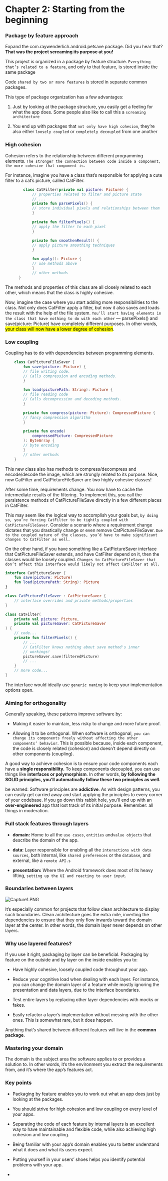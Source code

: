 # Chapter 2: Starting from the beginning

### Package by feature approach

 Expand the com.raywenderlich.android.petsave package. Did you hear that? **That was the project screaming its purpose at you!**

This project is organized in a package by feature structure. `Everything that’s related to a feature`, and only to that feature, is stored inside the same package

 Code `shared by two or more features` is stored in separate common packages.

This type of package organization has a few advantages:

1. Just by looking at the package structure, you easily get a feeling for what the app
   does. Some people also like to call this a `screaming architecture`

2. You end up with packages that `not only have high cohesion`, they’re also either
   `loosely coupled` or `completely decoupled` from one another

### High cohesion

Cohesion refers to the relationship between different programming elements. `The
stronger the connection between code inside a component, the more cohesive that component is.`

For instance, imagine you have a class that’s responsible for applying a cute filter to
a cat’s picture, called CatFilter.

```kotlin
        class CatFilter(private val picture: Picture) {
            // properties related to filter and picture state
            // ...
            private fun parsePixels() {
            // store individual pixels and relationships between them
            }

            private fun filterPixels() {
            // apply the filter to each pixel
            }

            private fun smoothenResult() {
            // apply picture smoothing techniques
            }

            fun apply(): Picture {
            // use methods above
            }
            // other methods
      } 
```

The methods and properties of this class are all closely related to each other, which
means that the class is highly cohesive.

Now, imagine the case where you start adding more responsibilities to the class. Not
only does CatFilter apply a filter, but now it also saves and loads the result with the
help of the file system. `You’ll start having elements in the class that have nothing to do with each other` — parsePixels() and save(picture: Picture) have
completely different purposes.
In other words, <mark>your class will now have a lower degree of cohesion</mark>.

### Low coupling

Coupling has to do with dependencies between programming elements.

```kotlin
    class CatPictureFileSaver {
        fun save(picture: Picture) {
        // file writing code.
        // Calls compression and encoding methods.
        }

        fun load(picturePath: String): Picture {
        // file reading code
        // Calls decompression and decoding methods.
        }

        private fun compress(picture: Picture): CompressedPicture {
        // fancy compression algorithm
        }

        private fun encode(
            compressedPicture: CompressedPicture
        ): ByteArray {
        // byte encoding
        }
        // other methods
    }
```

This new class also has methods to compress/decompress and encode/decode the
image, which are strongly related to its purpose. Nice, now CatFilter and
CatPictureFileSaver are two highly cohesive classes!

After some time, requirements change. You now have to cache the intermediate
results of the filtering. To implement this, you call the persistence methods of
CatPictureFileSave directly in a few different places in CatFilter.

This may seem like the logical way to accomplish your goals but, `by doing so, you’re forcing CatFilter to be tightly coupled with CatPictureFileSaver`. Consider a
scenario where a requirement change dictates that you drastically change or even
remove CatPictureFileSaver. `Due to the coupled nature of the classes, you’d have to make significant changes to CatFilter as well.`

On the other hand, if you have something like a CatPictureSaver interface that
CatPictureFileSaver extends, and have CatFilter depend on it, then the classes
would be loosely coupled. `Changes to CatPictureFileSaver that don’t affect this interface would likely not affect CatFilter at all.`

```kotlin
interface CatPictureSaver {
    fun save(picture: Picture)
    fun load(picturePath: String): Picture
}

class CatPictureFileSaver : CatPictureSaver {
    // interface overrides and private methods/properties
}

class CatFilter(
    private val picture: Picture,
    private val pictureSaver: CatPictureSaver
) {
    // code...
    private fun filterPixels() {
        // ...
        // CatFilter knows nothing about save method's inner
        // workings!
        pictureSaver.save(filteredPicture)
        // ...
    }
    // more code...
}
```

The interface would ideally use `generic naming` to keep your implementation options
open.

### Aiming for orthogonality

 Generally speaking, these patterns improve software by:

- Making it easier to maintain, less risky to change and more future proof.

- Allowing it to be orthogonal. When software is orthogonal, `you can change its
  components freely without affecting the other components’ behavior`. This is
  possible because, inside each component, the code is closely related (cohesion)
  and doesn’t depend directly on other components (coupling).

A good way to achieve cohesion is to ensure your code components each have a
**single responsibility.** To keep components decoupled, you can use things like
**interfaces or polymorphism**. In other words, **by following the SOLID principles,
you’ll automatically follow these two principles as well.**

be warned:
Software principles are **addictive**. As with design patterns, you can easily get carried
away and start applying the principles to every corner of your codebase.
If you go down this rabbit hole, you’ll end up with an **over-engineered** app that lost
track of its initial purpose. Remember: all things in moderation.

### Full stack features through layers

- **domain:** Home to all the `use cases`, `entities` and`value objects` that describe the domain of the app.

- **data:** Layer responsible for enabling all the `interactions with data sources`, both internal, like `shared preferences` or the `database`, and external, like a `remote API.s`

- **presentation:** Where the Android framework does most of its heavy lifting,
  `setting up the UI and reacting to user input`.

### Boundaries between layers

![Capture1.PNG](C:\Users\azin.alizadeh\Desktop\Learning\Android\Books\Real%20World%20Android\resources\Capture1.PNG)

It’s especially common for projects that follow clean architecture to display such
boundaries. Clean architecture goes the extra mile, inverting the dependencies to
ensure that they only flow inwards toward the domain layer at the center. In other
words, the domain layer never depends on other layers.

### Why use layered features?

If you use it right, packaging by layer can be beneficial. Packaging by feature on the outside and by layer on the inside enables you to:

- Have highly cohesive, loosely coupled code throughout your app.

- Reduce your cognitive load when dealing with each layer. For instance, you can
  change the domain layer of a feature while mostly ignoring the presentation and
  data layers, due to the interface boundaries.

- Test entire layers by replacing other layer dependencies with mocks or fakes.

- Easily refactor a layer’s implementation without messing with the other ones. This
  is somewhat rare, but it does happen.

Anything that’s shared between different features will live in the **common package**.

### Mastering your domain

The domain is the subject area the software applies to or provides a solution to. In other words, it’s the environment you extract the requirements from, and it’s where the app’s features act.

### Key points

- Packaging by feature enables you to work out what an app does just by looking at
  the packages.

- You should strive for high cohesion and low coupling on every level of your apps.

- Separating the code of each feature by internal layers is an excellent way to have
  maintainable and flexible code, while also achieving high cohesion and low
  coupling.

- Being familiar with your app’s domain enables you to better understand what it
  does and what its users expect.

- Putting yourself in your users’ shoes helps you identify potential problems with
  your app.

- 
